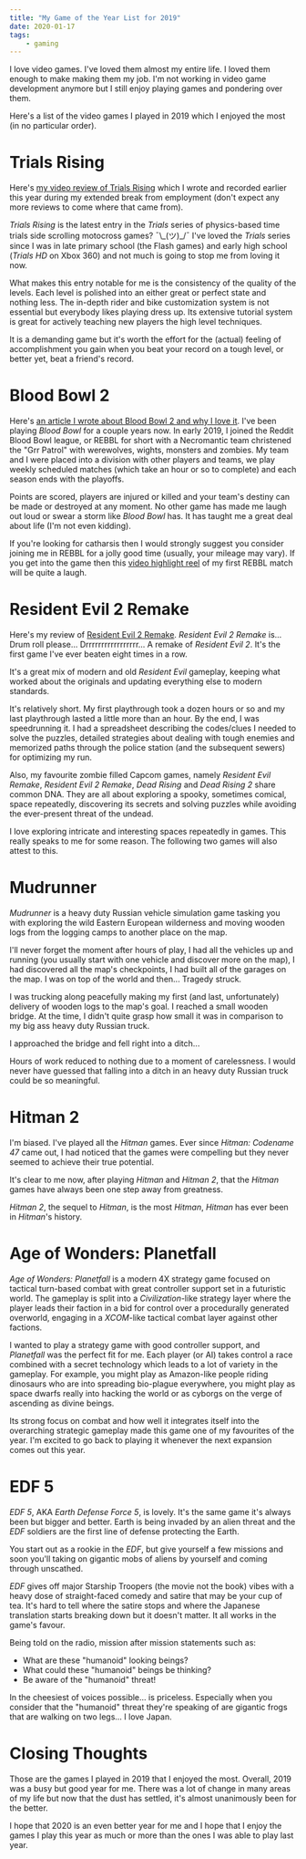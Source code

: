```yaml
---
title: "My Game of the Year List for 2019"
date: 2020-01-17
tags:
    - gaming
---
```

I love video games. I've loved them almost my entire life. I loved them enough to make making them my job. I'm not working in video game development anymore but I still enjoy playing games and pondering over them.

Here's a list of the video games I played in 2019 which I enjoyed the most (in no particular order).

# Trials Rising
Here's [my video review of Trials Rising](/reviews/video-game/2019-03-13/) which I wrote and recorded earlier this year during my extended break from employment (don't expect any more reviews to come where that came from).

_Trials Rising_ is the latest entry in the _Trials_ series of physics-based time trials side scrolling motocross games?  ¯\\\_(ツ)\_/¯ I've loved the _Trials_ series since I was in late primary school (the Flash games) and early high school (_Trials HD_ on Xbox 360) and not much is going to stop me from loving it now.

What makes this entry notable for me is the consistency of the quality of the levels. Each level is polished into an either great or perfect state and nothing less. The in-depth rider and bike customization system is not essential but everybody likes playing dress up. Its extensive tutorial system is great for actively teaching new players the high level techniques.

It is a demanding game but it's worth the effort for the (actual) feeling of accomplishment you gain when you beat your record on a tough level, or better yet, beat a friend's record.

# Blood Bowl 2
Here's [an article I wrote about Blood Bowl 2 and why I love it](/blog/2019-05-07/). I've been playing _Blood Bowl_ for a couple years now. In early 2019, I joined the Reddit Blood Bowl league, or REBBL for short with a Necromantic team christened the "Grr Patrol" with werewolves, wights, monsters and zombies. My team and I were placed into a division with other players and teams, we play weekly scheduled matches (which take an hour or so to complete) and each season ends with the playoffs.

Points are scored, players are injured or killed and your team's destiny can be made or destroyed at any moment. No other game has made me laugh out loud or swear a storm like _Blood Bowl_ has. It has taught me a great deal about life (I'm not even kidding).

If you're looking for catharsis then I would strongly suggest you consider joining me in REBBL for a jolly good time (usually, your mileage may vary). If you get into the game then this [video highlight reel](https://www.youtube.com/watch?v=eZeHdAG4yWw) of my first REBBL match will be quite a laugh.

# Resident Evil 2 Remake
Here's my review of [Resident Evil 2 Remake](/reviews/video-game/2019-02-16/). _Resident Evil 2 Remake_ is... Drum roll please... Drrrrrrrrrrrrrrrrr... A remake of _Resident Evil 2_. It's the first game I've ever beaten eight times in a row.

It's a great mix of modern and old _Resident Evil_ gameplay, keeping what worked about the originals and updating everything else to modern standards.

It's relatively short. My first playthrough took a dozen hours or so and my last playthrough lasted a little more than an hour. By the end, I was speedrunning it. I had a spreadsheet describing the codes/clues I needed to solve the puzzles, detailed strategies about dealing with tough enemies and memorized paths through the police station (and the subsequent sewers) for optimizing my run.

Also, my favourite zombie filled Capcom games, namely _Resident Evil Remake_, _Resident Evil 2 Remake_, _Dead Rising_ and _Dead Rising 2_ share common DNA. They are all about exploring a spooky, sometimes comical, space repeatedly, discovering its secrets and solving puzzles while avoiding the ever-present threat of the undead.

I love exploring intricate and interesting spaces repeatedly in games. This really speaks to me for some reason. The following two games will also attest to this.

# Mudrunner
_Mudrunner_ is a heavy duty Russian vehicle simulation game tasking you with exploring the wild Eastern European wilderness and moving wooden logs from the logging camps to another place on the map.

I'll never forget the moment after hours of play, I had all the vehicles up and running (you usually start with one vehicle and discover more on the map), I had discovered all the map's checkpoints, I had built all of the garages on the map. I was on top of the world and then... Tragedy struck.

I was trucking along peacefully making my first (and last, unfortunately) delivery of wooden logs to the map's goal. I reached a small wooden bridge. At the time, I didn't quite grasp how small it was in comparison to my big ass heavy duty Russian truck.

I approached the bridge and fell right into a ditch...

Hours of work reduced to nothing due to a moment of carelessness. I would never have guessed that falling into a ditch in an heavy duty Russian truck could be so meaningful.

# Hitman 2
I'm biased. I've played all the _Hitman_ games. Ever since _Hitman: Codename 47_ came out, I had noticed that the games were compelling but they never seemed to achieve their true potential.

It's clear to me now, after playing _Hitman_ and _Hitman 2_, that the _Hitman_ games have always been one step away from greatness.

_Hitman 2_, the sequel to _Hitman_, is the most _Hitman_, _Hitman_ has ever been in _Hitman_'s history.

# Age of Wonders: Planetfall
_Age of Wonders: Planetfall_ is a modern 4X strategy game focused on tactical turn-based combat with great controller support set in a futuristic world. The gameplay is split into a _Civilization_-like strategy layer where the player leads their faction in a bid for control over a procedurally generated overworld, engaging in a _XCOM_-like tactical combat layer against other factions.

I wanted to play a strategy game with good controller support, and _Planetfall_ was the perfect fit for me. Each player (or AI) takes control a race combined with a secret technology which leads to a lot of variety in the gameplay. For example, you might play as Amazon-like people riding dinosaurs who are into spreading bio-plague everywhere, you might play as space dwarfs really into hacking the world or as cyborgs on the verge of ascending as divine beings.

Its strong focus on combat and how well it integrates itself into the overarching strategic gameplay made this game one of my favourites of the year. I'm excited to go back to playing it whenever the next expansion comes out this year.


# EDF 5
_EDF 5_, AKA _Earth Defense Force 5_, is lovely. It's the same game it's always been but bigger and better. Earth is being invaded by an alien threat and the _EDF_ soldiers are the first line of defense protecting the Earth.

You start out as a rookie in the _EDF_, but give yourself a few missions and soon you'll taking on gigantic mobs of aliens by yourself and coming through unscathed.

_EDF_ gives off major Starship Troopers (the movie not the book) vibes with a heavy dose of straight-faced comedy and satire that may be your cup of tea. It's hard to tell where the satire stops and where the Japanese translation starts breaking down but it doesn't matter. It all works in the game's favour.

Being told on the radio, mission after mission statements such as:
- What are these "humanoid" looking beings?
- What could these "humanoid" beings be thinking?
- Be aware of the "humanoid" threat!

In the cheesiest of voices possible... is priceless. Especially when you consider that the "humanoid" threat they're speaking of are gigantic frogs that are walking on two legs... I love Japan.

# Closing Thoughts
Those are the games I played in 2019 that I enjoyed the most. Overall, 2019 was a busy but good year for me. There was a lot of change in many areas of my life but now that the dust has settled, it's almost unanimously been for the better.

I hope that 2020 is an even better year for me and I hope that I enjoy the games I play this year as much or more than the ones I was able to play last year.
